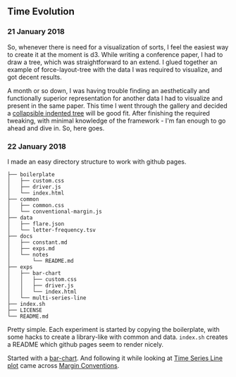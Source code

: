 

## Time Evolution
### 21 January 2018

So, whenever there is need for a visualization of sorts, I feel the
easiest way to create it at the moment is d3. While writing a conference
paper, I had to draw a tree, which was straightforward to an extend. I
glued together an example of force-layout-tree with the data I was
required to visualize, and got decent results.

A month or so down, I was having trouble finding an aesthetically and
functionally superior representation for another data I had to visualize
and present in the same paper. This time I went through the gallery and
decided a [collapsible indented
tree](https://bl.ocks.org/mbostock/1093025) will be good fit. After
finishing the required tweaking, with minimal knowledge of the framework
\- I'm fan enough to go ahead and dive in. So, here goes.


### 22 January 2018

I made an easy directory structure to work with github pages.

```
├── boilerplate
│   ├── custom.css
│   ├── driver.js
│   └── index.html
├── common
│   ├── common.css
│   └── conventional-margin.js
├── data
│   ├── flare.json
│   └── letter-frequency.tsv
├── docs
│   ├── constant.md
│   ├── exps.md
│   └── notes
│       └── README.md
├── exps
│   ├── bar-chart
│   │   ├── custom.css
│   │   ├── driver.js
│   │   └── index.html
│   └── multi-series-line
├── index.sh
├── LICENSE
└── README.md
```

Pretty simple. Each experiment is started by copying the boilerplate,
with some hacks to create a library-like with common and data.
`index.sh` creates a README which github pages seem to render nicely.


Started with a [bar-chart](https://bl.ocks.org/mbostock/3885304).  And
following it while looking at [Time Series Line
plot](https://bl.ocks.org/mbostock/3884955) came across [Margin
Conventions](https://bl.ocks.org/mbostock/3019563).






